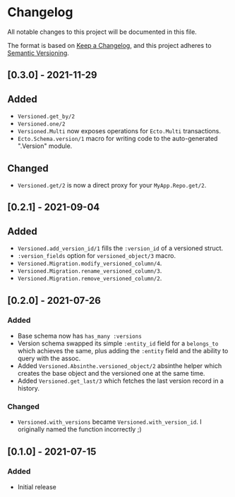 # Changelog

All notable changes to this project will be documented in this file.

The format is based on [Keep a Changelog](https://keepachangelog.com/en/1.0.0/),
and this project adheres to [Semantic
Versioning](https://semver.org/spec/v2.0.0.html).

## [0.3.0] - 2021-11-29
## Added

- `Versioned.get_by/2`
- `Versioned.one/2`
- `Versioned.Multi` now exposes operations for `Ecto.Multi` transactions.
- `Ecto.Schema.version/1` macro for writing code to the auto-generated
  ".Version" module.

## Changed

- `Versioned.get/2` is now a direct proxy for your `MyApp.Repo.get/2`.

## [0.2.1] - 2021-09-04
## Added

- `Versioned.add_version_id/1` fills the `:version_id` of a versioned struct.
- `:version_fields` option for `versioned_object/3` macro.
- `Versioned.Migration.modify_versioned_column/4`.
- `Versioned.Migration.rename_versioned_column/3`.
- `Versioned.Migration.remove_versioned_column/2`.

## [0.2.0] - 2021-07-26
### Added
- Base schema now has `has_many :versions`
- Version schema swapped its simple `:entity_id` field for a `belongs_to` which
  achieves the same, plus adding the `:entity` field and the ability to query
  with the assoc.
- Added `Versioned.Absinthe.versioned_object/2` absinthe helper which creates
  the base object and the versioned one at the same time.
- Added `Versioned.get_last/3` which fetches the last version record in a
  history.

### Changed

- `Versioned.with_versions` became `Versioned.with_version_id`. I originally
  named the function incorrectly ;)

## [0.1.0] - 2021-07-15
### Added
- Initial release
